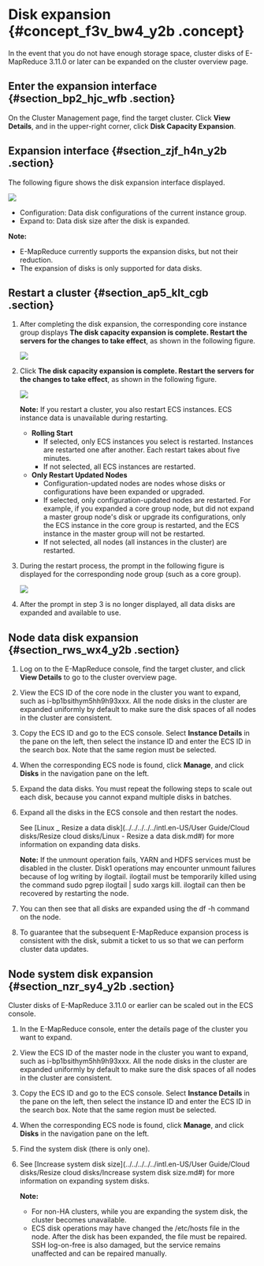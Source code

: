 # Disk expansion {#concept_f3v_bw4_y2b .concept}

In the event that you do not have enough storage space, cluster disks of E-MapReduce 3.11.0 or later can be expanded on the cluster overview page.

## Enter the expansion interface {#section_bp2_hjc_wfb .section}

On the Cluster Management page, find the target cluster. Click **View Details**, and in the upper-right corner, click **Disk Capacity Expansion**.

## Expansion interface {#section_zjf_h4n_y2b .section}

The following figure shows the disk expansion interface displayed.

![](http://static-aliyun-doc.oss-cn-hangzhou.aliyuncs.com/assets/img/17864/154892036632531_en-US.png)

-   Configuration: Data disk configurations of the current instance group.
-   Expand to: Data disk size after the disk is expanded.

**Note:** 

-   E-MapReduce currently supports the expansion disks, but not their reduction.
-   The expansion of disks is only supported for data disks.

## Restart a cluster {#section_ap5_klt_cgb .section}

1.  After completing the disk expansion, the corresponding core instance group displays **The disk capacity expansion is complete. Restart the servers for the changes to take effect**, as shown in the following figure.

    ![](http://static-aliyun-doc.oss-cn-hangzhou.aliyuncs.com/assets/img/17864/154892036634253_en-US.png)

2.  Click **The disk capacity expansion is complete. Restart the servers for the changes to take effect**, as shown in the following figure.

    ![](http://static-aliyun-doc.oss-cn-hangzhou.aliyuncs.com/assets/img/17864/154892036634254_en-US.png)

    **Note:** If you restart a cluster, you also restart ECS instances. ECS instance data is unavailable during restarting. 

    -   **Rolling Start**
        -   If selected, only ECS instances you select is restarted. Instances are restarted one after another. Each restart takes about five minutes.
        -   If not selected, all ECS instances are restarted.
    -   **Only Restart Updated Nodes**
        -   Configuration-updated nodes are nodes whose disks or configurations have been expanded or upgraded.
        -   If selected, only configuration-updated nodes are restarted. For example, if you expanded a core group node, but did not expand a master group node's disk or upgrade its configurations, only the ECS instance in the core group is restarted, and the ECS instance in the master group will not be restarted.
        -   If not selected, all nodes \(all instances in the cluster\) are restarted.
3.  During the restart process, the prompt in the following figure is displayed for the corresponding node group \(such as a core group\).  

    ![](http://static-aliyun-doc.oss-cn-hangzhou.aliyuncs.com/assets/img/17864/154892036634255_en-US.png)

4.  After the prompt in step 3 is no longer displayed, all data disks are expanded and available to use.

## Node data disk expansion {#section_rws_wx4_y2b .section}

1.  Log on to the E-MapReduce console, find the target cluster, and click **View Details** to go to the cluster overview page.
2.  View the ECS ID of the core node in the cluster you want to expand, such as i-bp1bsithym5hh9h93xxx. All the node disks in the cluster are expanded uniformly by default to make sure the disk spaces of all nodes in the cluster are consistent.
3.  Copy the ECS ID and go to the ECS console. Select **Instance Details** in the pane on the left, then select the instance ID and enter the ECS ID in the search box. Note that the same region must be selected.
4.  When the corresponding ECS node is found, click **Manage**, and click **Disks** in the navigation pane on the left.
5.  Expand the data disks. You must repeat the following steps to scale out each disk, because you cannot expand multiple disks in batches.
6.  Expand all the disks in the ECS console and then restart the nodes.

    See [Linux \_ Resize a data disk](../../../../../intl.en-US/User Guide/Cloud disks/Resize cloud disks/Linux - Resize a data disk.md#) for more information on expanding data disks.

    **Note:** If the unmount operation fails, YARN and HDFS services must be disabled in the cluster. Disk1 operations may encounter unmount failures because of log writing by ilogtail. ilogtail must be temporarily killed using the command sudo pgrep ilogtail | sudo xargs kill. ilogtail can then be recovered by restarting the node.

7.  You can then see that all disks are expanded using the df -h command on the node.
8.  To guarantee that the subsequent E-MapReduce expansion process is consistent with the disk, submit a ticket to us so that we can perform cluster data updates.

## Node system disk expansion {#section_nzr_sy4_y2b .section}

Cluster disks of E-MapReduce 3.11.0 or earlier can be scaled out in the ECS console.

1.  In the E-MapReduce console, enter the details page of the cluster you want to expand.
2.  View the ECS ID of the master node in the cluster you want to expand, such as i-bp1bsithym5hh9h93xxx. All the node disks in the cluster are expanded uniformly by default to make sure the disk spaces of all nodes in the cluster are consistent.
3.  Copy the ECS ID and go to the ECS console. Select **Instance Details** in the pane on the left, then select the instance ID and enter the ECS ID in the search box. Note that the same region must be selected.
4.  When the corresponding ECS node is found, click **Manage**, and click **Disks** in the navigation pane on the left.
5.  Find the system disk \(there is only one\).
6.  See [Increase system disk size](../../../../../intl.en-US/User Guide/Cloud disks/Resize cloud disks/Increase system disk size.md#) for more information on expanding system disks.

    **Note:** 

    -   For non-HA clusters, while you are expanding the system disk, the cluster becomes unavailable.
    -   ECS disk operations may have changed the /etc/hosts file in the node. After the disk has been expanded, the file must be repaired. SSH log-on-free is also damaged, but the service remains unaffected and can be repaired manually.


